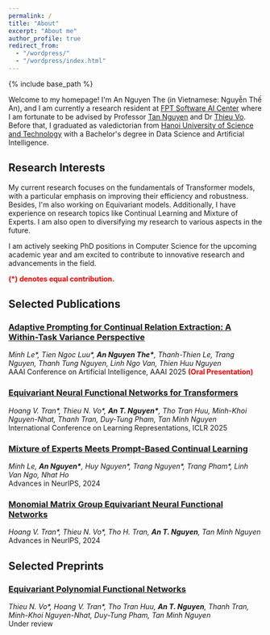 ```yaml
---
permalink: /
title: "About"
excerpt: "About me"
author_profile: true
redirect_from: 
  - "/wordpress/"
  - "/wordpress/index.html"
---
```


{% include base_path %}

   
Welcome to my homepage! I'm An Nguyen The (in Vietnamese: Nguyễn Thế An), and I am currently a research resident at [FPT Software AI Center](https://fpt-aicenter.com/en/) where I am fortunate to be advised by Professor [Tan Nguyen](https://tanmnguyen89.github.io/) and Dr [Thieu Vo](https://scholar.google.at/citations?user=CM2qJSoAAAAJ&hl=en/). Before that, I graduated as valedictorian from [Hanoi University of Science and Technology](https://hust.edu.vn/) with a Bachelor's degree in Data Science and Artificial Intelligence. 

## Research Interests 
My current research focuses on the fundamentals of Transformer models, with a particular emphasis on improving their efficiency and robustness. Besides, I'm also working on Equivariant models. Additionally, I have experience on research topics like Continual Learning and Mixture of Experts. I am also open to diversifying my research to various aspects in the future.

I am actively seeking PhD positions in Computer Science for the upcoming academic year and am excited to contribute to innovative research and advancements in the field.


<span style="color:red"> **(\*) denotes equal contribution.** </span> <br/>
## Selected Publications
### [Adaptive Prompting for Continual Relation Extraction: A Within-Task Variance Perspective](https://arxiv.org/pdf/2412.08285)
*Minh Le\*, Tien Ngoc Luu\*, __An Nguyen The\*__, Thanh-Thien Le, Trang Nguyen, Thanh Tung Nguyen, Linh Ngo Van, Thien Huu Nguyen*<br/>
AAAI Conference on Artificial Intelligence, AAAI 2025 <span style="color:red"> **(Oral Presentation)** </span> <br/> 
### [Equivariant Neural Functional Networks for Transformers](https://openreview.net/pdf?id=uBai0ukstY)
*Hoang V. Tran\*, Thieu N. Vo\*, __An T. Nguyen\*__, Tho Tran Huu, Minh-Khoi Nguyen-Nhat, Thanh Tran, Duy-Tung Pham, Tan Minh Nguyen*<br/>
International Conference on Learning Representations, ICLR 2025 
### [Mixture of Experts Meets Prompt-Based Continual Learning](https://proceedings.neurips.cc/paper_files/paper/2024/file/d78d68cae595fabadd187b583ee8708e-Paper-Conference.pdf)
*Minh Le, __An Nguyen\*__, Huy Nguyen\*, Trang Nguyen\*, Trang Pham\*, Linh Van Ngo, Nhat Ho*<br/>
Advances in NeurIPS, 2024 
### [Monomial Matrix Group Equivariant Neural Functional Networks](https://proceedings.neurips.cc/paper_files/paper/2024/file/577cd5863ec73be4e6871340be0936ae-Paper-Conference.pdf)
*Hoang V. Tran\*, Thieu N. Vo\*, Tho H. Tran, __An T. Nguyen__, Tan Minh Nguyen*<br/>
Advances in NeurIPS, 2024 
## Selected Preprints
### [Equivariant Polynomial Functional Networks](https://arxiv.org/pdf/2410.04213.pdf)
*Thieu N. Vo\*, Hoang V. Tran\*, Tho Tran Huu, __An T. Nguyen__, Thanh Tran, Minh-Khoi Nguyen-Nhat, Duy-Tung Pham, Tan Minh Nguyen*<br/>
Under review



